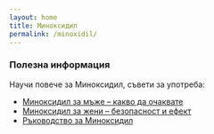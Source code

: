 ```yaml
---
layout: home
title: Миноксидил
permalink: /minoxidil/
---
```


### Полезна информация

Научи повече за Миноксидил, съвети за употреба:  

- [Миноксидил за мъже – какво да очаквате](/minoxidil-za-mazhe/)  
- [Миноксидил за жени – безопасност и ефект](/minoxidil-za-zheni/)   
- [Ръководство за Миноксидил](/rukovodstvo-minoxidil/)
